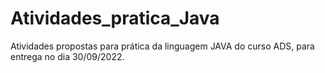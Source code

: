 # Atividades_pratica_Java
 Atividades propostas para prática da linguagem JAVA do curso ADS, para entrega no dia 30/09/2022.
